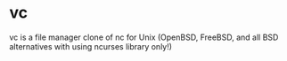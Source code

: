 # vc
vc is a file manager clone of nc for Unix (OpenBSD, FreeBSD, and all BSD alternatives with using ncurses library only!)  
